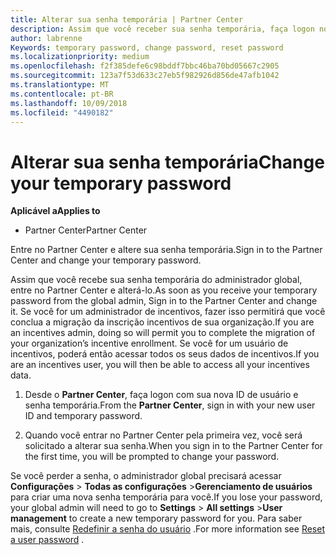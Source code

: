 ```yaml
---
title: Alterar sua senha temporária | Partner Center
description: Assim que você receber sua senha temporária, faça logon no Partner Center e altere-a.
author: labrenne
Keywords: temporary password, change password, reset password
ms.localizationpriority: medium
ms.openlocfilehash: f2f385defe6c98bddf7bbc46ba70bd05667c2905
ms.sourcegitcommit: 123a7f53d633c27eb5f982926d856de47afb1042
ms.translationtype: MT
ms.contentlocale: pt-BR
ms.lasthandoff: 10/09/2018
ms.locfileid: "4490182"
---
```

# <a name="change-your-temporary-password"></a><span data-ttu-id="8b707-103">Alterar sua senha temporária</span><span class="sxs-lookup"><span data-stu-id="8b707-103">Change your temporary password</span></span>

**<span data-ttu-id="8b707-104">Aplicável a</span><span class="sxs-lookup"><span data-stu-id="8b707-104">Applies to</span></span>**

-  <span data-ttu-id="8b707-105">Partner Center</span><span class="sxs-lookup"><span data-stu-id="8b707-105">Partner Center</span></span>

<span data-ttu-id="8b707-106">Entre no Partner Center e altere sua senha temporária.</span><span class="sxs-lookup"><span data-stu-id="8b707-106">Sign in to the Partner Center and change your temporary password.</span></span>

<span data-ttu-id="8b707-107">Assim que você recebe sua senha temporária do administrador global, entre no Partner Center e alterá-lo.</span><span class="sxs-lookup"><span data-stu-id="8b707-107">As soon as you receive your temporary password from the global admin, Sign in to the Partner Center and change it.</span></span> <span data-ttu-id="8b707-108">Se você for um administrador de incentivos, fazer isso permitirá que você conclua a migração da inscrição incentivos de sua organização.</span><span class="sxs-lookup"><span data-stu-id="8b707-108">If you are an incentives admin, doing so will permit you to complete the migration of your organization’s incentive enrollment.</span></span> <span data-ttu-id="8b707-109">Se você for um usuário de incentivos, poderá então acessar todos os seus dados de incentivos.</span><span class="sxs-lookup"><span data-stu-id="8b707-109">If you are an incentives user, you will then be able to access all your incentives data.</span></span>

1.  <span data-ttu-id="8b707-110">Desde o **Partner Center**, faça logon com sua nova ID de usuário e senha temporária.</span><span class="sxs-lookup"><span data-stu-id="8b707-110">From the **Partner Center**, sign in with your new user ID and temporary password.</span></span>

2.  <span data-ttu-id="8b707-111">Quando você entrar no Partner Center pela primeira vez, você será solicitado a alterar sua senha.</span><span class="sxs-lookup"><span data-stu-id="8b707-111">When you sign in to the Partner Center for the first time, you will be prompted to change your password.</span></span>

<span data-ttu-id="8b707-112">Se você perder a senha, o administrador global precisará acessar **Configurações** >  **Todas as configurações** >**Gerenciamento de usuários** para criar uma nova senha temporária para você.</span><span class="sxs-lookup"><span data-stu-id="8b707-112">If you lose your password, your global admin will need to go to  **Settings** > **All settings** >**User management** to create a new temporary password for you.</span></span>
<span data-ttu-id="8b707-113">Para saber mais, consulte [Redefinir a senha do usuário](reset-a-user-password.md) .</span><span class="sxs-lookup"><span data-stu-id="8b707-113">For more information see [Reset a user password](reset-a-user-password.md) .</span></span>


 

 



